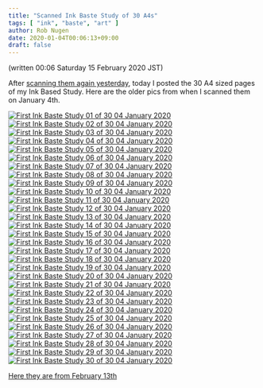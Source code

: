 ```yaml
---
title: "Scanned Ink Baste Study of 30 A4s"
tags: [ "ink", "baste", "art" ]
author: Rob Nugen
date: 2020-01-04T00:06:13+09:00
draft: false
---
```


(written 00:06 Saturday 15 February 2020 JST)

After [scanning them again yesterday](/journal/2020/02/13/scanned-30-a4s/), today I posted the 30 A4 sized
pages of my Ink Based Study.  Here are the older pics from when I
scanned them on January 4th.

[![First Ink Baste Study 01 of 30  04 January 2020](//b.robnugen.com/art/drawing/2020/ink_baste/front/jan_04/thumbs/First_Ink_Baste_Study_01_of_30__04_January_2020.jpg)](//b.robnugen.com/art/drawing/2020/ink_baste/front/jan_04/First_Ink_Baste_Study_01_of_30__04_January_2020.jpg)
[![First Ink Baste Study 02 of 30  04 January 2020](//b.robnugen.com/art/drawing/2020/ink_baste/front/jan_04/thumbs/First_Ink_Baste_Study_02_of_30__04_January_2020.jpg)](//b.robnugen.com/art/drawing/2020/ink_baste/front/jan_04/First_Ink_Baste_Study_02_of_30__04_January_2020.jpg)
[![First Ink Baste Study 03 of 30  04 January 2020](//b.robnugen.com/art/drawing/2020/ink_baste/front/jan_04/thumbs/First_Ink_Baste_Study_03_of_30__04_January_2020.jpg)](//b.robnugen.com/art/drawing/2020/ink_baste/front/jan_04/First_Ink_Baste_Study_03_of_30__04_January_2020.jpg)
[![First Ink Baste Study 04 of 30  04 January 2020](//b.robnugen.com/art/drawing/2020/ink_baste/front/jan_04/thumbs/First_Ink_Baste_Study_04_of_30__04_January_2020.jpg)](//b.robnugen.com/art/drawing/2020/ink_baste/front/jan_04/First_Ink_Baste_Study_04_of_30__04_January_2020.jpg)
[![First Ink Baste Study 05 of 30  04 January 2020](//b.robnugen.com/art/drawing/2020/ink_baste/front/jan_04/thumbs/First_Ink_Baste_Study_05_of_30__04_January_2020.jpg)](//b.robnugen.com/art/drawing/2020/ink_baste/front/jan_04/First_Ink_Baste_Study_05_of_30__04_January_2020.jpg)
[![First Ink Baste Study 06 of 30  04 January 2020](//b.robnugen.com/art/drawing/2020/ink_baste/front/jan_04/thumbs/First_Ink_Baste_Study_06_of_30__04_January_2020.jpg)](//b.robnugen.com/art/drawing/2020/ink_baste/front/jan_04/First_Ink_Baste_Study_06_of_30__04_January_2020.jpg)
[![First Ink Baste Study 07 of 30  04 January 2020](//b.robnugen.com/art/drawing/2020/ink_baste/front/jan_04/thumbs/First_Ink_Baste_Study_07_of_30__04_January_2020.jpg)](//b.robnugen.com/art/drawing/2020/ink_baste/front/jan_04/First_Ink_Baste_Study_07_of_30__04_January_2020.jpg)
[![First Ink Baste Study 08 of 30  04 January 2020](//b.robnugen.com/art/drawing/2020/ink_baste/front/jan_04/thumbs/First_Ink_Baste_Study_08_of_30__04_January_2020.jpg)](//b.robnugen.com/art/drawing/2020/ink_baste/front/jan_04/First_Ink_Baste_Study_08_of_30__04_January_2020.jpg)
[![First Ink Baste Study 09 of 30  04 January 2020](//b.robnugen.com/art/drawing/2020/ink_baste/front/jan_04/thumbs/First_Ink_Baste_Study_09_of_30__04_January_2020.jpg)](//b.robnugen.com/art/drawing/2020/ink_baste/front/jan_04/First_Ink_Baste_Study_09_of_30__04_January_2020.jpg)
[![First Ink Baste Study 10 of 30  04 January 2020](//b.robnugen.com/art/drawing/2020/ink_baste/front/jan_04/thumbs/First_Ink_Baste_Study_10_of_30__04_January_2020.jpg)](//b.robnugen.com/art/drawing/2020/ink_baste/front/jan_04/First_Ink_Baste_Study_10_of_30__04_January_2020.jpg)
[![First Ink Baste Study 11 of 30  04 January 2020](//b.robnugen.com/art/drawing/2020/ink_baste/front/jan_04/thumbs/First_Ink_Baste_Study_11_of_30__04_January_2020.jpg)](//b.robnugen.com/art/drawing/2020/ink_baste/front/jan_04/First_Ink_Baste_Study_11_of_30__04_January_2020.jpg)
[![First Ink Baste Study 12 of 30  04 January 2020](//b.robnugen.com/art/drawing/2020/ink_baste/front/jan_04/thumbs/First_Ink_Baste_Study_12_of_30__04_January_2020.jpg)](//b.robnugen.com/art/drawing/2020/ink_baste/front/jan_04/First_Ink_Baste_Study_12_of_30__04_January_2020.jpg)
[![First Ink Baste Study 13 of 30  04 January 2020](//b.robnugen.com/art/drawing/2020/ink_baste/front/jan_04/thumbs/First_Ink_Baste_Study_13_of_30__04_January_2020.jpg)](//b.robnugen.com/art/drawing/2020/ink_baste/front/jan_04/First_Ink_Baste_Study_13_of_30__04_January_2020.jpg)
[![First Ink Baste Study 14 of 30  04 January 2020](//b.robnugen.com/art/drawing/2020/ink_baste/front/jan_04/thumbs/First_Ink_Baste_Study_14_of_30__04_January_2020.jpg)](//b.robnugen.com/art/drawing/2020/ink_baste/front/jan_04/First_Ink_Baste_Study_14_of_30__04_January_2020.jpg)
[![First Ink Baste Study 15 of 30  04 January 2020](//b.robnugen.com/art/drawing/2020/ink_baste/front/jan_04/thumbs/First_Ink_Baste_Study_15_of_30__04_January_2020.jpg)](//b.robnugen.com/art/drawing/2020/ink_baste/front/jan_04/First_Ink_Baste_Study_15_of_30__04_January_2020.jpg)
[![First Ink Baste Study 16 of 30  04 January 2020](//b.robnugen.com/art/drawing/2020/ink_baste/front/jan_04/thumbs/First_Ink_Baste_Study_16_of_30__04_January_2020.jpg)](//b.robnugen.com/art/drawing/2020/ink_baste/front/jan_04/First_Ink_Baste_Study_16_of_30__04_January_2020.jpg)
[![First Ink Baste Study 17 of 30  04 January 2020](//b.robnugen.com/art/drawing/2020/ink_baste/front/jan_04/thumbs/First_Ink_Baste_Study_17_of_30__04_January_2020.jpg)](//b.robnugen.com/art/drawing/2020/ink_baste/front/jan_04/First_Ink_Baste_Study_17_of_30__04_January_2020.jpg)
[![First Ink Baste Study 18 of 30  04 January 2020](//b.robnugen.com/art/drawing/2020/ink_baste/front/jan_04/thumbs/First_Ink_Baste_Study_18_of_30__04_January_2020.jpg)](//b.robnugen.com/art/drawing/2020/ink_baste/front/jan_04/First_Ink_Baste_Study_18_of_30__04_January_2020.jpg)
[![First Ink Baste Study 19 of 30  04 January 2020](//b.robnugen.com/art/drawing/2020/ink_baste/front/jan_04/thumbs/First_Ink_Baste_Study_19_of_30__04_January_2020.jpg)](//b.robnugen.com/art/drawing/2020/ink_baste/front/jan_04/First_Ink_Baste_Study_19_of_30__04_January_2020.jpg)
[![First Ink Baste Study 20 of 30  04 January 2020](//b.robnugen.com/art/drawing/2020/ink_baste/front/jan_04/thumbs/First_Ink_Baste_Study_20_of_30__04_January_2020.jpg)](//b.robnugen.com/art/drawing/2020/ink_baste/front/jan_04/First_Ink_Baste_Study_20_of_30__04_January_2020.jpg)
[![First Ink Baste Study 21 of 30  04 January 2020](//b.robnugen.com/art/drawing/2020/ink_baste/front/jan_04/thumbs/First_Ink_Baste_Study_21_of_30__04_January_2020.jpg)](//b.robnugen.com/art/drawing/2020/ink_baste/front/jan_04/First_Ink_Baste_Study_21_of_30__04_January_2020.jpg)
[![First Ink Baste Study 22 of 30  04 January 2020](//b.robnugen.com/art/drawing/2020/ink_baste/front/jan_04/thumbs/First_Ink_Baste_Study_22_of_30__04_January_2020.jpg)](//b.robnugen.com/art/drawing/2020/ink_baste/front/jan_04/First_Ink_Baste_Study_22_of_30__04_January_2020.jpg)
[![First Ink Baste Study 23 of 30  04 January 2020](//b.robnugen.com/art/drawing/2020/ink_baste/front/jan_04/thumbs/First_Ink_Baste_Study_23_of_30__04_January_2020.jpg)](//b.robnugen.com/art/drawing/2020/ink_baste/front/jan_04/First_Ink_Baste_Study_23_of_30__04_January_2020.jpg)
[![First Ink Baste Study 24 of 30  04 January 2020](//b.robnugen.com/art/drawing/2020/ink_baste/front/jan_04/thumbs/First_Ink_Baste_Study_24_of_30__04_January_2020.jpg)](//b.robnugen.com/art/drawing/2020/ink_baste/front/jan_04/First_Ink_Baste_Study_24_of_30__04_January_2020.jpg)
[![First Ink Baste Study 25 of 30  04 January 2020](//b.robnugen.com/art/drawing/2020/ink_baste/front/jan_04/thumbs/First_Ink_Baste_Study_25_of_30__04_January_2020.jpg)](//b.robnugen.com/art/drawing/2020/ink_baste/front/jan_04/First_Ink_Baste_Study_25_of_30__04_January_2020.jpg)
[![First Ink Baste Study 26 of 30  04 January 2020](//b.robnugen.com/art/drawing/2020/ink_baste/front/jan_04/thumbs/First_Ink_Baste_Study_26_of_30__04_January_2020.jpg)](//b.robnugen.com/art/drawing/2020/ink_baste/front/jan_04/First_Ink_Baste_Study_26_of_30__04_January_2020.jpg)
[![First Ink Baste Study 27 of 30  04 January 2020](//b.robnugen.com/art/drawing/2020/ink_baste/front/jan_04/thumbs/First_Ink_Baste_Study_27_of_30__04_January_2020.jpg)](//b.robnugen.com/art/drawing/2020/ink_baste/front/jan_04/First_Ink_Baste_Study_27_of_30__04_January_2020.jpg)
[![First Ink Baste Study 28 of 30  04 January 2020](//b.robnugen.com/art/drawing/2020/ink_baste/front/jan_04/thumbs/First_Ink_Baste_Study_28_of_30__04_January_2020.jpg)](//b.robnugen.com/art/drawing/2020/ink_baste/front/jan_04/First_Ink_Baste_Study_28_of_30__04_January_2020.jpg)
[![First Ink Baste Study 29 of 30  04 January 2020](//b.robnugen.com/art/drawing/2020/ink_baste/front/jan_04/thumbs/First_Ink_Baste_Study_29_of_30__04_January_2020.jpg)](//b.robnugen.com/art/drawing/2020/ink_baste/front/jan_04/First_Ink_Baste_Study_29_of_30__04_January_2020.jpg)
[![First Ink Baste Study 30 of 30  04 January 2020](//b.robnugen.com/art/drawing/2020/ink_baste/front/jan_04/thumbs/First_Ink_Baste_Study_30_of_30__04_January_2020.jpg)](//b.robnugen.com/art/drawing/2020/ink_baste/front/jan_04/First_Ink_Baste_Study_30_of_30__04_January_2020.jpg)

[Here they are from February 13th](/journal/2020/02/13/scanned-30-a4s/)
